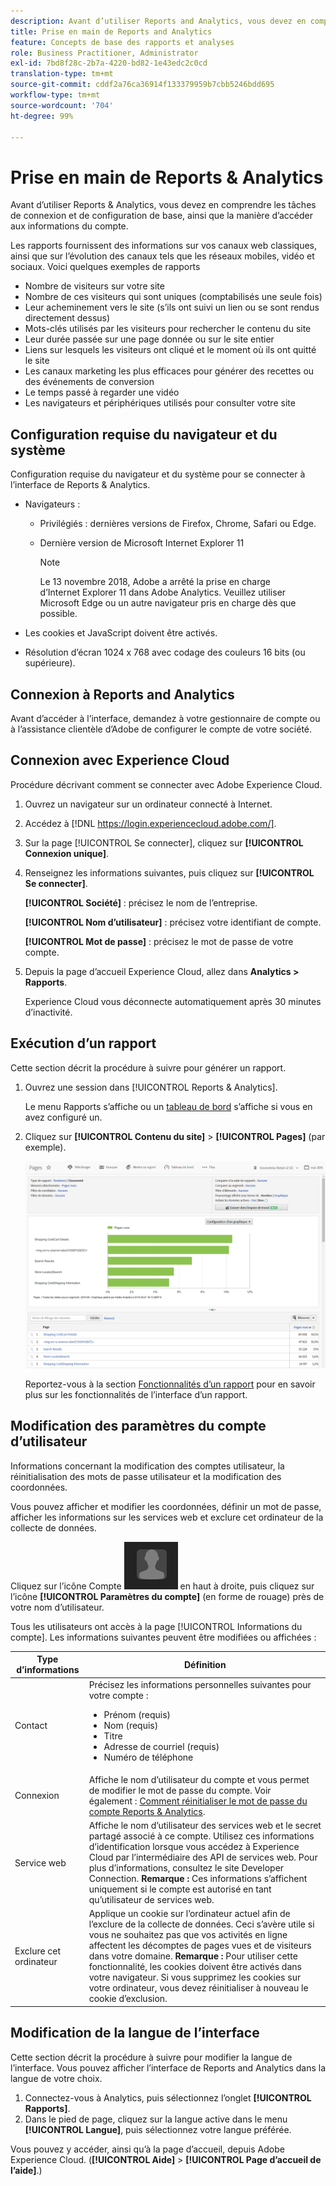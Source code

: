 ```yaml
---
description: Avant d’utiliser Reports and Analytics, vous devez en comprendre les tâches de connexion et de configuration de base, ainsi que la manière d’accéder aux informations du compte.
title: Prise en main de Reports and Analytics
feature: Concepts de base des rapports et analyses
role: Business Practitioner, Administrator
exl-id: 7bd8f28c-2b7a-4220-bd82-1e43edc2c0cd
translation-type: tm+mt
source-git-commit: cddf2a76ca36914f133379959b7cbb5246bdd695
workflow-type: tm+mt
source-wordcount: '704'
ht-degree: 99%

---
```


# Prise en main de Reports &amp; Analytics

Avant d’utiliser Reports &amp; Analytics, vous devez en comprendre les tâches de connexion et de configuration de base, ainsi que la manière d’accéder aux informations du compte.

Les rapports fournissent des informations sur vos canaux web classiques, ainsi que sur l’évolution des canaux tels que les réseaux mobiles, vidéo et sociaux. Voici quelques exemples de rapports

* Nombre de visiteurs sur votre site
* Nombre de ces visiteurs qui sont uniques (comptabilisés une seule fois)
* Leur acheminement vers le site (s’ils ont suivi un lien ou se sont rendus directement dessus)
* Mots-clés utilisés par les visiteurs pour rechercher le contenu du site
* Leur durée passée sur une page donnée ou sur le site entier
* Liens sur lesquels les visiteurs ont cliqué et le moment où ils ont quitté le site
* Les canaux marketing les plus efficaces pour générer des recettes ou des événements de conversion
* Le temps passé à regarder une vidéo
* Les navigateurs et périphériques utilisés pour consulter votre site

## Configuration requise du navigateur et du système

Configuration requise du navigateur et du système pour se connecter à l’interface de Reports &amp; Analytics.

* Navigateurs :

   * Privilégiés : dernières versions de Firefox, Chrome, Safari ou Edge.
   * Dernière version de Microsoft Internet Explorer 11

      >[!NOTE]
      >
      >Le 13 novembre 2018, Adobe a arrêté la prise en charge d’Internet Explorer 11 dans Adobe Analytics. Veuillez utiliser Microsoft Edge ou un autre navigateur pris en charge dès que possible.

* Les cookies et JavaScript doivent être activés.
* Résolution d’écran 1024 x 768 avec codage des couleurs 16 bits (ou supérieure).

## Connexion à Reports and Analytics

Avant d’accéder à l’interface, demandez à votre gestionnaire de compte ou à l’assistance clientèle d’Adobe de configurer le compte de votre société.

## Connexion avec Experience Cloud

Procédure décrivant comment se connecter avec Adobe Experience Cloud.

1. Ouvrez un navigateur sur un ordinateur connecté à Internet.
1. Accédez à [!DNL https://login.experiencecloud.adobe.com/].
1. Sur la page [!UICONTROL Se connecter], cliquez sur **[!UICONTROL Connexion unique]**.
1. Renseignez les informations suivantes, puis cliquez sur **[!UICONTROL Se connecter]**.

   **[!UICONTROL Société]** : précisez le nom de l’entreprise.

   **[!UICONTROL Nom d’utilisateur]** : précisez votre identifiant de compte.

   **[!UICONTROL Mot de passe]** : précisez le mot de passe de votre compte.
1. Depuis la page d’accueil Experience Cloud, allez dans **Analytics > Rapports**.

   Experience Cloud vous déconnecte automatiquement après 30 minutes d’inactivité.

## Exécution d’un rapport

Cette section décrit la procédure à suivre pour générer un rapport.

1. Ouvrez une session dans [!UICONTROL Reports &amp; Analytics].

   Le menu Rapports s’affiche ou un [tableau de bord](/help/analyze/reports-analytics/dashboard.md) s’affiche si vous en avez configuré un.

1. Cliquez sur **[!UICONTROL Contenu du site]** > **[!UICONTROL Pages]** (par exemple).

   ![](assets/pages_report.png)

   Reportez-vous à la section [Fonctionnalités d’un rapport](/help/analyze/reports-analytics/overview/report-overview.md) pour en savoir plus sur les fonctionnalités de l’interface d’un rapport.

## Modification des paramètres du compte d’utilisateur

Informations concernant la modification des comptes utilisateur, la réinitialisation des mots de passe utilisateur et la modification des coordonnées.

Vous pouvez afficher et modifier les coordonnées, définir un mot de passe, afficher les informations sur les services web et exclure cet ordinateur de la collecte de données.

Cliquez sur l’icône Compte ![](assets/account.png) en haut à droite, puis cliquez sur l’icône **[!UICONTROL Paramètres du compte]** (en forme de rouage) près de votre nom d’utilisateur.

Tous les utilisateurs ont accès à la page [!UICONTROL Informations du compte]. Les informations suivantes peuvent être modifiées ou affichées :

| Type d’informations | Définition |
| --- | --- |
| Contact | Précisez les informations personnelles suivantes pour votre compte :<ul><li>Prénom (requis)</li><li>Nom (requis)</li><li>Titre</li><li>Adresse de courriel (requis)</li><li>Numéro de téléphone</li></ul> |
| Connexion | Affiche le nom d’utilisateur du compte et vous permet de modifier le mot de passe du compte. Voir également : [Comment réinitialiser le mot de passe du compte Reports &amp; Analytics](https://experienceleague.adobe.com/docs/analytics/technotes/troubleshoot-login.html?lang=fr). |
| Service web | Affiche le nom d’utilisateur des services web et le secret partagé associé à ce compte. Utilisez ces informations d’identification lorsque vous accédez à Experience Cloud par l’intermédiaire des API de services web. Pour plus d’informations, consultez le site Developer Connection. **Remarque :** Ces informations s’affichent uniquement si le compte est autorisé en tant qu’utilisateur de services web. |
| Exclure cet ordinateur | Applique un cookie sur l’ordinateur actuel afin de l’exclure de la collecte de données. Ceci s’avère utile si vous ne souhaitez pas que vos activités en ligne affectent les décomptes de pages vues et de visiteurs dans votre domaine. **Remarque :** Pour utiliser cette fonctionnalité, les cookies doivent être activés dans votre navigateur. Si vous supprimez les cookies sur votre ordinateur, vous devez réinitialiser à nouveau le cookie d’exclusion. |

## Modification de la langue de l’interface

Cette section décrit la procédure à suivre pour modifier la langue de l’interface. Vous pouvez afficher l’interface de Reports and Analytics dans la langue de votre choix.

1. Connectez-vous à Analytics, puis sélectionnez l’onglet **[!UICONTROL Rapports]**.
1. Dans le pied de page, cliquez sur la langue active dans le menu **[!UICONTROL Langue]**, puis sélectionnez votre langue préférée.

Vous pouvez y accéder, ainsi qu’à la page d’accueil, depuis Adobe Experience Cloud. (**[!UICONTROL Aide]** > **[!UICONTROL Page d’accueil de l’aide]**.)

